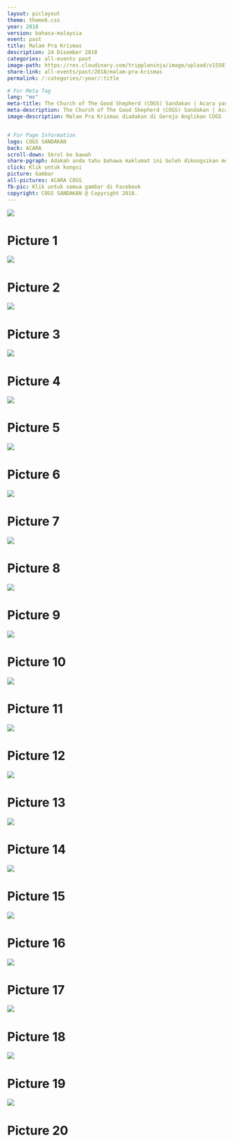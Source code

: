 ```yaml
---
layout: piclayout
theme: theme6.css
year: 2018
version: bahasa-malaysia
event: past
title: Malam Pra Krismas
description: 24 Disember 2018
categories: all-events past
image-path: https://res.cloudinary.com/trippleninja/image/upload/v1550732167/Christmas/Christmas%20Eve/2018/eve12.jpg
share-link: all-events/past/2018/malam-pra-krismas
permalink: /:categories/:year/:title

# For Meta Tag
lang: "ms"
meta-title: The Church of The Good Shepherd (COGS) Sandakan | Acara yang Sudah Berlalu - Malam Pra Krismas 2018
meta-description: The Church of The Good Shepherd (COGS) Sandakan | Acara yang Sudah Berlalu - Malam Pra Krismas diadakan di Gereja Anglikan COGS
image-description: Malam Pra Krismas diadakan di Gereja Anglikan COGS


# For Page Information
logo: COGS SANDAKAN
back: ACARA
scroll-down: Skrol ke bawah
share-pgraph: Adakah anda tahu bahawa maklumat ini boleh dikongsikan melalui Facebook, Twitter, GooglePlus dan Whatsapp? Klik butang di bawah, kongsi dan jemput rakan-rakan atau keluarga anda untuk menyertai acara ini!
click: Klik untuk kongsi
picture: Gambar
all-pictures: ACARA COGS
fb-pic: Klik untuk semua gambar di Facebook
copyright: COGS SANDAKAN @ Copyright 2018.
---
```

<div class="slide active"><img src="https://res.cloudinary.com/trippleninja/image/upload/v1550732165/Christmas/Christmas%20Eve/2018/eve1.jpg">
    <div class="pic-container">
        <h1 class="slide-heading">
            Picture 1
        </h1>
    </div>
</div>
<div class="slide pic2"><img src="https://res.cloudinary.com/trippleninja/image/upload/v1550732165/Christmas/Christmas%20Eve/2018/eve2.jpg">
    <div class="pic-container">
        <h1 class="slide-heading">
            Picture 2
        </h1>
    </div>
</div>
<div class="slide pic3"><img src="https://res.cloudinary.com/trippleninja/image/upload/v1550732165/Christmas/Christmas%20Eve/2018/eve3.jpg">
    <div class="pic-container">
        <h1 class="slide-heading">
            Picture 3
        </h1>
    </div>
</div>
<div class="slide pic4"><img src="https://res.cloudinary.com/trippleninja/image/upload/v1550732165/Christmas/Christmas%20Eve/2018/eve4.jpg">
    <div class="pic-container">
        <h1 class="slide-heading">
            Picture 4
        </h1>
    </div>
</div>
<div class="slide pic5"><img src="https://res.cloudinary.com/trippleninja/image/upload/v1550732165/Christmas/Christmas%20Eve/2018/eve5.jpg">
    <div class="pic-container">
        <h1 class="slide-heading">
            Picture 5
        </h1>
    </div>
</div>
<div class="slide pic6"><img src="https://res.cloudinary.com/trippleninja/image/upload/v1550732165/Christmas/Christmas%20Eve/2018/eve6.jpg">
    <div class="pic-container">
        <h1 class="slide-heading">
            Picture 6
        </h1>
    </div>
</div>
<div class="slide pic7"><img src="https://res.cloudinary.com/trippleninja/image/upload/v1550732166/Christmas/Christmas%20Eve/2018/eve7.jpg">
    <div class="pic-container">
        <h1 class="slide-heading">
            Picture 7
        </h1>
    </div>
</div>
<div class="slide pic8"><img src="https://res.cloudinary.com/trippleninja/image/upload/v1550732166/Christmas/Christmas%20Eve/2018/eve8.jpg">
    <div class="pic-container">
        <h1 class="slide-heading">
            Picture 8
        </h1>
    </div>
</div>
<div class="slide pic9"><img src="https://res.cloudinary.com/trippleninja/image/upload/v1550732167/Christmas/Christmas%20Eve/2018/eve9.jpg">
    <div class="pic-container">
        <h1 class="slide-heading">
            Picture 9
        </h1>
    </div>
</div>
<div class="slide pic10"><img src="https://res.cloudinary.com/trippleninja/image/upload/v1550732167/Christmas/Christmas%20Eve/2018/eve10.jpg">
    <div class="pic-container">
        <h1 class="slide-heading">
            Picture 10
        </h1>
    </div>
</div>
<div class="slide pic11"><img src="https://res.cloudinary.com/trippleninja/image/upload/v1550732166/Christmas/Christmas%20Eve/2018/eve11.jpg">
    <div class="pic-container">
        <h1 class="slide-heading">
            Picture 11
        </h1>
    </div>
</div>
<div class="slide pic12"><img src="https://res.cloudinary.com/trippleninja/image/upload/v1550732167/Christmas/Christmas%20Eve/2018/eve12.jpg">
    <div class="pic-container">
        <h1 class="slide-heading">
            Picture 12
        </h1>
    </div>
</div>
<div class="slide pic13"><img src="https://res.cloudinary.com/trippleninja/image/upload/v1550732168/Christmas/Christmas%20Eve/2018/eve13.jpg">
    <div class="pic-container">
        <h1 class="slide-heading">
            Picture 13
        </h1>
    </div>
</div>
<div class="slide pic14"><img src="https://res.cloudinary.com/trippleninja/image/upload/v1550732167/Christmas/Christmas%20Eve/2018/eve14.jpg">
    <div class="pic-container">
        <h1 class="slide-heading">
            Picture 14
        </h1>
    </div>
</div>
<div class="slide pic15"><img src="https://res.cloudinary.com/trippleninja/image/upload/v1550732167/Christmas/Christmas%20Eve/2018/eve15.jpg">
    <div class="pic-container">
        <h1 class="slide-heading">
            Picture 15
        </h1>
    </div>
</div>
<div class="slide pic16"><img src="https://res.cloudinary.com/trippleninja/image/upload/v1550732167/Christmas/Christmas%20Eve/2018/eve16.jpg">
    <div class="pic-container">
        <h1 class="slide-heading">
            Picture 16
        </h1>
    </div>
</div>
<div class="slide pic17"><img src="https://res.cloudinary.com/trippleninja/image/upload/v1550732167/Christmas/Christmas%20Eve/2018/eve17.jpg">
    <div class="pic-container">
        <h1 class="slide-heading">
            Picture 17
        </h1>
    </div>
</div>
<div class="slide pic18"><img src="https://res.cloudinary.com/trippleninja/image/upload/v1550732168/Christmas/Christmas%20Eve/2018/eve18.jpg">
    <div class="pic-container">
        <h1 class="slide-heading">
            Picture 18
        </h1>
    </div>
</div>
<div class="slide pic19"><img src="https://res.cloudinary.com/trippleninja/image/upload/v1550732168/Christmas/Christmas%20Eve/2018/eve19.jpg">
    <div class="pic-container">
        <h1 class="slide-heading">
            Picture 19
        </h1>
    </div>
</div>
<div class="slide pic20"><img src="https://res.cloudinary.com/trippleninja/image/upload/v1550732168/Christmas/Christmas%20Eve/2018/eve20.jpg">
    <div class="pic-container">
        <h1 class="slide-heading">
            Picture 20
        </h1>
    </div>
</div>
